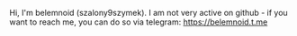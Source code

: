 Hi, I'm belemnoid (szalony9szymek).
I am not very active on github - if you want to reach me, you can do so via telegram: https://belemnoid.t.me

